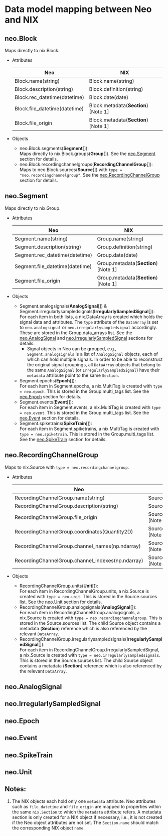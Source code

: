 # Data model mapping between Neo and NIX

## neo.Block
Maps directly to nix.Block.
  - Attributes

    | Neo                           | NIX                                  |
    |-------------------------------|--------------------------------------|
    | Block.name(string)            | Block.name(string)                   |
    | Block.description(string)     | Block.definition(string)             |
    | Block.rec_datetime(datetime)  | Block.date(date)                     |
    | Block.file_datetime(datetime) | Block.metadata(**Section**) [Note 1] |
    | Block.file_origin             | Block.metadata(**Section**) [Note 1] |

  - Objects
    - neo.Block.segments(**Segment**[]):  
    Maps directly to nix.Block.groups(**Group**[]).
    See the [neo.Segment](#neo.Segment) section for details.
    - neo.Block.recordingchannelgroups(**RecordingChannelGroup**[]):  
    Maps to neo.Block.sources(**Source**[]) with `type = "neo.recordingchannelgroup"`.
    See the [neo.RecordingChannelGroup](#neo.RecordingChannelGroup) section for details.

## neo.Segment
Maps directly to nix.Group.
  - Attributes

    | Neo                             | NIX                                  |
    |---------------------------------|--------------------------------------|
    | Segment.name(string)            | Group.name(string)                   |
    | Segment.description(string)     | Group.definition(string)             |
    | Segment.rec_datetime(datetime)  | Group.date(date)                     |
    | Segment.file_datetime(datetime) | Group.metadata(**Section**) [Note 1] |
    | Segment.file_origin             | Group.metadata(**Section**) [Note 1] |

  - Objects
    - Segment.analogsignals(**AnalogSignal**[]) & Segment.irregularlysampledsignals(**IrregularlySampledSignal**[]):  
    For each item in both lists, a nix.DataArray is created which holds the signal data and attributes.
    The `type` attribute of the `DataArray` is set to `neo.analogsignal` or `neo.irregularlysampledsignal` accordingly.
    These are stored in the Group.data_arrays list.
    See the [neo.AnalogSignal](#neo.AnalogSignal) and [neo.IrregularlySampledSignal](neo.IrregularlySampledSignal) sections for details.
      - Signal objects in Neo can be grouped, e.g., `Segment.analogsignals` is a list of `AnalogSignal` objects, each of which can hold multiple signals.
      In order to be able to reconstruct the original signal groupings, all `DataArray` objects that belong to the same `AnalogSignal` (or `IrregularlySampledSignal`) have their `metadata` attribute point to the same `Section`.
    - Segment.epochs(**Epoch**[]):  
    For each item in Segment.epochs, a nix.MultiTag is created with `type = neo.epoch`.
    This is stored in the Group.multi_tags list.
    See the [neo.Epoch](#neo.Epoch) section for details.
    - Segment.events(**Event**[]):  
    For each item in Segment.events, a nix.MultiTag is created with `type = neo.event`.
    This is stored in the Group.multi_tags list.
    See the [neo.Event](#neo.Event) section for details.
    - Segment.spiketrains(**SpikeTrain**[]):  
    For each item in Segment.spiketrains, a nix.MultiTag is created with `type = neo.spiketrain`.
    This is stored in the Group.multi_tags list.
    See the [neo.SpikeTrain](#neo.SpikeTrain) section for details.

## neo.RecordingChannelGroup
Maps to nix.Source with `type = neo.recordingchannelgroup`.
  - Attributes

    | Neo                                       | NIX                                   |
    |-------------------------------------------|---------------------------------------|
    | RecordingChannelGroup.name(string)        | Source.name(string)                   |
    | RecordingChannelGroup.description(string) | Source.definition(string)             |
    | RecordingChannelGroup.file_origin         | Source.metadata(**Section**) [Note 1] |
    | RecordingChannelGroup.coordinates(Quantity2D) | Source.metadata(**Section**) [Note 1] |
    | RecordingChannelGroup.channel_names(np.ndarray) | Source.metadata(**Section**) [Note 1] |
    | RecordingChannelGroup.channel_indexes(np.ndarray) | Source.metadata(**Section**) [Note 1] |

  - Objects
      - RecordingChannelGroup.units(**Unit**[]):  
      For each item in RecordingChannelGroup.units, a nix.Source is created with `type = neo.unit`.
      This is stored in the Source.sources list.
      See the [neo.Unit](#neo.Unit) section for details.
      - RecordingChannelGroup.analogsignals(**AnalogSignal**[]):  
      For each item in RecordingChannelGroup.analogsignals, a nix.Source is created with `type = neo.recordingchannelgroup`.
      This is stored in the Source.sources list.
      The child Source object contains a metadata (**Section**) reference which is also referenced by the relevant `DataArray`.
      - RecordingChannelGroup.irregularlysampledsignals(**IrregularlySampledSignal**[]):  
      For each item in RecordingChannelGroup.IrregularlySampledSignal, a nix.Source is created with `type = neo.irregularlysampledsignals`.
      This is stored in the Source.sources list.
      The child Source object contains a metadata (**Section**) reference which is also referenced by the relevant `DataArray`.

## neo.AnalogSignal

## neo.IrregularlySampledSignal

## neo.Epoch

## neo.Event

## neo.SpikeTrain

## neo.Unit

## Notes:
  1. The NIX objects each hold only one `metadata` attribute.
  Neo attributes such as `file_datetime` and `file_origin` are mapped to properties within the same `nix.Section` to which the `metadata` attribute refers.
  A metadata section is only created for a NIX object if necessary, i.e., it is not created if the Neo object attributes are not set.
  The `Section.name` should match the corresponding NIX object `name`.
